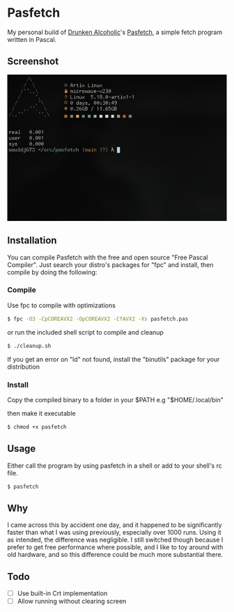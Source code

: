 # Pasfetch

My personal build of [Drunken Alcoholic](https://gitlab.com/DrunkenAlcoholic)'s [Pasfetch](https://gitlab.com/DrunkenAlcoholic/pasfetch/), a simple fetch program written in Pascal.


## Screenshot
![alt text](img/souldj673-pasfetch-scrot.png "Pasfetch")

## Installation
You can compile Pasfetch with the free and open source "Free Pascal Compiler". Just search your distro's packages for "fpc" and install, then compile by doing the following:

### Compile
Use fpc to compile with optimizations
```bash
$ fpc -O3 -CpCOREAVX2 -OpCOREAVX2 -CfAVX2 -Xs pasfetch.pas
```
or run the included shell script to compile and cleanup
```bash
$ ./cleanup.sh
```
If you get an error on "ld" not found, install the "binutils" package for your distribution

### Install
 Copy the compiled binary to a folder in your $PATH e.g "$HOME/.local/bin"
 
 then make it executable
 ```bash
 $ chmod +x pasfetch
 ```

## Usage
Either call the program by using pasfetch in a shell or add to your shell's rc file.

```bash
$ pasfetch
```

## Why
I came across this by accident one day, and it happened to be significantly faster than what I was using previously, especially over 1000 runs.  Using it as intended, the difference was negligible.  I still switched though because I prefer to get free performance where possible, and I like to toy around with old hardware, and so this difference could be much more substantial there.

## Todo
- [ ] Use built-in Crt implementation
- [ ] Allow running without clearing screen
